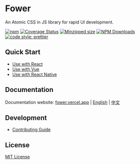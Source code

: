 # Fower

An Atomic CSS in JS library for rapid UI development.

[![npm](https://img.shields.io/npm/v/@fower/core.svg)](https://www.npmjs.com/package/@fower/core)
[![Coverage Status](https://coveralls.io/repos/github/forsigner/fower/badge.svg?branch=master)](https://coveralls.io/github/forsigner/fower?branch=master)
[![Minzipped size](https://img.shields.io/bundlephobia/minzip/@fower/core.svg)](https://bundlephobia.com/result?p=@fower/core)
[![NPM Downloads](https://img.shields.io/npm/dm/@fower/core.svg?style=flat)](https://www.npmjs.com/package/@fower/core)
[![code style: prettier](https://img.shields.io/badge/code_style-prettier-ff69b4.svg)](https://github.com/prettier/prettier)

## Quick Start

- [Use with React](https://fower.vercel.app/docs/use-with-react)
- [Use with Vue](https://fower.vercel.app/docs/use-with-vue)
- [Use with React Native](https://fower.vercel.app/docs/use-with-rn)

## Documentation

Documentation website: [fower.vercel.app](https://fower.vercel.app/) | [English](https://fower.vercel.app/) | [中文](https://fower.vercel.app/zh-cn/)

## Development

- [Contributing Guide](/CONTRIBUTING.md)

## License

[MIT License](https://github.com/forsigner/fower/blob/master/LICENSE)
